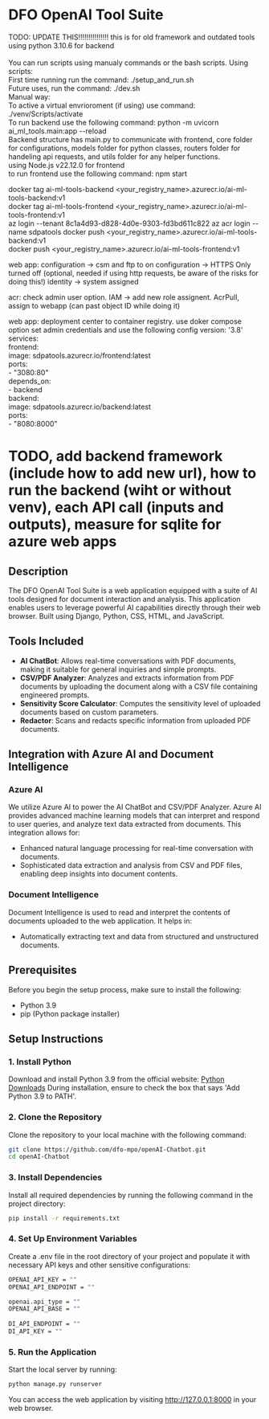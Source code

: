# DFO OpenAI Tool Suite
TODO: UPDATE THIS!!!!!!!!!!!!!!! this is for old framework and outdated tools <br>
using python 3.10.6 for backend <br><br>
You can run scripts using manualy commands or the bash scripts. Using scripts:
<br>First time running run the command: ./setup_and_run.sh
<br>Future uses, run the command: ./dev.sh
<br>Manual way:
<br>To active a virtual envrioroment (if using) use command: ./venv/Scripts/activate
<br>To run backend use the following command: python -m uvicorn ai_ml_tools.main:app --reload
<br>
Backend structure has main.py to communicate with frontend, core folder for configurations, models folder for python classes, routers folder for handeling api requests, and utils folder for any helper functions.
<br>
using Node.js v22.12.0 for frontend<br>
to run frontend use the following command: npm start

docker tag ai-ml-tools-backend <your_registry_name>.azurecr.io/ai-ml-tools-backend:v1  
docker tag ai-ml-tools-frontend <your_registry_name>.azurecr.io/ai-ml-tools-frontend:v1  
az login --tenant 8c1a4d93-d828-4d0e-9303-fd3bd611c822
az acr login --name sdpatools
docker push <your_registry_name>.azurecr.io/ai-ml-tools-backend:v1  
docker push <your_registry_name>.azurecr.io/ai-ml-tools-frontend:v1  

web app:
configuration -> csm and ftp to on
configuration -> HTTPS Only turned off (optional, needed if using http requests, be aware of the risks for doing this!)
identity -> system assigned

acr:
check admin user option.
IAM -> add new role assignent. AcrPull, assign to webapp (can past object ID while doing it)

web app:
deployment center to container registry. use doker compose option
set admin credentials and use the following config
version: '3.8'  
services:  
  frontend:  
    image: sdpatools.azurecr.io/frontend:latest  
    ports:  
      - "3080:80"  
    depends_on:  
      - backend  
  backend:  
    image: sdpatools.azurecr.io/backend:latest  
    ports:  
      - "8080:8000"  

# TODO, add backend framework (include how to add new url), how to run the backend (wiht or without venv), each API call (inputs and outputs), measure for sqlite for azure web apps 

## Description
The DFO OpenAI Tool Suite is a web application equipped with a suite of AI tools designed for document interaction and analysis. This application enables users to leverage powerful AI capabilities directly through their web browser. Built using Django, Python, CSS, HTML, and JavaScript.

## Tools Included
- **AI ChatBot**: Allows real-time conversations with PDF documents, making it suitable for general inquiries and simple prompts.
- **CSV/PDF Analyzer**: Analyzes and extracts information from PDF documents by uploading the document along with a CSV file containing engineered prompts.
- **Sensitivity Score Calculator**: Computes the sensitivity level of uploaded documents based on custom parameters.
- **Redactor**: Scans and redacts specific information from uploaded PDF documents.
  
## Integration with Azure AI and Document Intelligence
### Azure AI
We utilize Azure AI to power the AI ChatBot and CSV/PDF Analyzer. Azure AI provides advanced machine learning models that can interpret and respond to user queries, and analyze text data extracted from documents. This integration allows for:
- Enhanced natural language processing for real-time conversation with documents.
- Sophisticated data extraction and analysis from CSV and PDF files, enabling deep insights into document contents.

### Document Intelligence
Document Intelligence is used to read and interpret the contents of documents uploaded to the web application. It helps in:
- Automatically extracting text and data from structured and unstructured documents.

## Prerequisites
Before you begin the setup process, make sure to install the following:
- Python 3.9
- pip (Python package installer)

## Setup Instructions

### 1. Install Python
Download and install Python 3.9 from the official website:
[Python Downloads](https://www.python.org/downloads/)
During installation, ensure to check the box that says 'Add Python 3.9 to PATH'.

### 2. Clone the Repository
Clone the repository to your local machine with the following command:
```bash
git clone https://github.com/dfo-mpo/openAI-Chatbot.git
cd openAI-Chatbot
```
### 3. Install Dependencies
Install all required dependencies by running the following command in the project directory:
```bash
pip install -r requirements.txt
```
### 4. Set Up Environment Variables
Create a .env file in the root directory of your project and populate it with necessary API keys and other sensitive configurations:
```bash
OPENAI_API_KEY = ""
OPENAI_API_ENDPOINT = ""

openai.api_type = ""
OPENAI_API_BASE = ""
 
DI_API_ENDPOINT = ""
DI_API_KEY = ""
```


### 5. Run the Application
Start the local server by running:
```bash
python manage.py runserver
```
You can access the web application by visiting http://127.0.0.1:8000 in your web browser.
